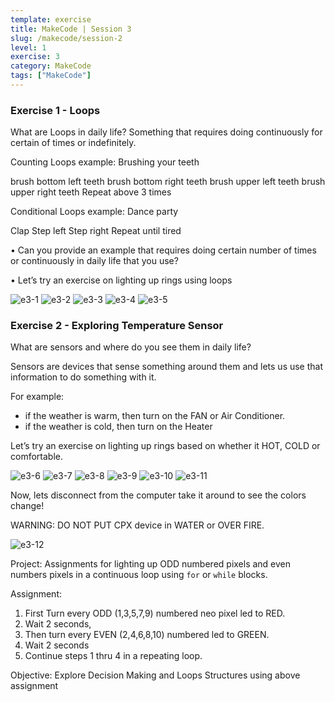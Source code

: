 ```yaml
---
template: exercise
title: MakeCode | Session 3
slug: /makecode/session-2
level: 1
exercise: 3
category: MakeCode
tags: ["MakeCode"]
---
```


### Exercise 1 - Loops

What are Loops in daily life?
Something that requires doing continuously for certain of times or indefinitely.

Counting Loops example: Brushing your teeth

brush bottom left teeth
brush bottom right teeth
brush upper left teeth
brush upper right teeth
Repeat above 3 times

Conditional Loops example: Dance party

Clap
Step left
Step right
Repeat until tired

• Can you provide an example that requires doing certain number of times or
continuously in daily life that you use?

• Let’s try an exercise on lighting up rings using loops

![e3-1](e3-1.png)
![e3-2](e3-2.png)
![e3-3](e3-3.png)
![e3-4](e3-4.png)
![e3-5](e3-5.png)

### Exercise 2 - Exploring Temperature Sensor

What are sensors and where do you see them in daily life?

Sensors are devices that sense something around them and lets us use that information to do something with it.

For example:
 - if the weather is warm, then turn on the FAN or Air Conditioner.
 - if the weather is cold, then turn on the Heater

Let’s try an exercise on lighting up rings based on whether it HOT, COLD or comfortable.

![e3-6](e3-6.png)
![e3-7](e3-7.png)
![e3-8](e3-8.png)
![e3-9](e3-9.png)
![e3-10](e3-10.png)
![e3-11](e3-11.png)

Now, lets disconnect from the computer take it around to see the colors change!

WARNING: DO NOT PUT CPX device in WATER or OVER FIRE.

![e3-12](e3-12.png)

Project: Assignments for lighting up ODD numbered pixels and even numbers
pixels in a continuous loop using `for` or `while` blocks.

Assignment:

1. First Turn every ODD (1,3,5,7,9) numbered neo pixel led to RED.
2. Wait 2 seconds,
3. Then turn every EVEN (2,4,6,8,10) numbered led to GREEN.
4. Wait 2 seconds
5. Continue steps 1 thru 4 in a repeating loop.

Objective: Explore Decision Making and Loops Structures using above assignment